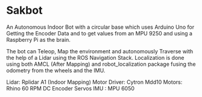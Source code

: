 # Sakbot
An Autonomous Indoor Bot with a circular base which uses Arduino Uno for Getting the Encoder Data and to get values from an MPU 9250 and using a Raspberry Pi as the brain. 

The bot can Teleop, Map the environment and autonomously Traverse with the help of a Lidar using the ROS Navigation Stack. Localization is done using both AMCL (After Mapping) and robot_localization package fusing the odometry from the wheels and the IMU.


Lidar: Rplidar A1 (Indoor Mapping)
Motor Driver: Cytron Mdd10
Motors: Rhino 60 RPM DC Encoder Servos
IMU : MPU 6050
